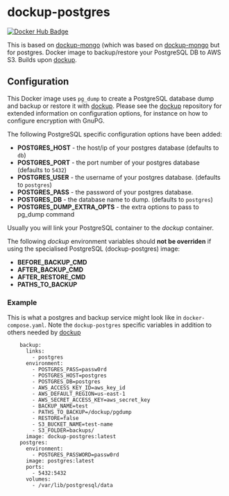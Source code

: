 dockup-postgres
============

[![Docker Hub Badge](https://img.shields.io/badge/Docker-Hub%20Hosted-blue.svg)](https://hub.docker.com/r/wetransform/dockup-postgres/)

This is based on [dockup-mongo](https://github.com/robbyoconnor/dockup-mongo) (which was based on [dockup-mongo](https://github.com/wetransform-os/dockup-mongo) but for postgres.
Docker image to backup/restore your PostgreSQL DB to AWS S3.
Builds upon [dockup](https://github.com/wetransform-os/dockup).

Configuration
-------------

This Docker image uses `pg_dump` to create a PostgreSQL database dump and backup or restore it with [dockup](https://github.com/wetransform-os/dockup).
Please see the [dockup](https://github.com/wetransform-os/dockup) repository for extended information on configuration options, for instance on how to configure encryption with GnuPG.

The following PostgreSQL specific configuration options have been added:

* **POSTGRES_HOST** - the host/ip of your postgres database (defaults to `db`)
* **POSTGRES_PORT** - the port number of your postgres database (defaults to `5432`)
* **POSTGRES_USER** - the username of your postgres database. (defaults to `postgres`)
* **POSTGRES_PASS** - the password of your postgres database.
* **POSTGRES_DB** - the database name to dump. (defaults to `postgres`)
* **POSTGRES_DUMP_EXTRA_OPTS** - the extra options to pass to pg_dump command

Usually you will link your PostgreSQL container to the *dockup* container.

The following *dockup* environment variables should **not be overriden** if using the specialised PostgreSQL (dockup-postgres) image:

* **BEFORE_BACKUP_CMD**
* **AFTER_BACKUP_CMD**
* **AFTER_RESTORE_CMD**
* **PATHS_TO_BACKUP**

### Example
This is what a postgres and backup service might look like in `docker-compose.yaml`.  Note the `dockup-postgres` specific variables in addition to others needed by [dockup](https://github.com/wetransform-os/dockup)
```
    backup:
      links:
        - postgres
      environment:
        - POSTGRES_PASS=passw0rd
        - POSTGRES_HOST=postgres
        - POSTGRES_DB=postgres
        - AWS_ACCESS_KEY_ID=aws_key_id
        - AWS_DEFAULT_REGION=us-east-1
        - AWS_SECRET_ACCESS_KEY=aws_secret_key
        - BACKUP_NAME=test
        - PATHS_TO_BACKUP=/dockup/pgdump
        - RESTORE=false
        - S3_BUCKET_NAME=test-name
        - S3_FOLDER=backups/
      image: dockup-postgres:latest
    postgres:
      environment:
        - POSTGRES_PASSWORD=passw0rd
      image: postgres:latest
      ports:
        - 5432:5432
      volumes:
        - /var/lib/postgresql/data

```
